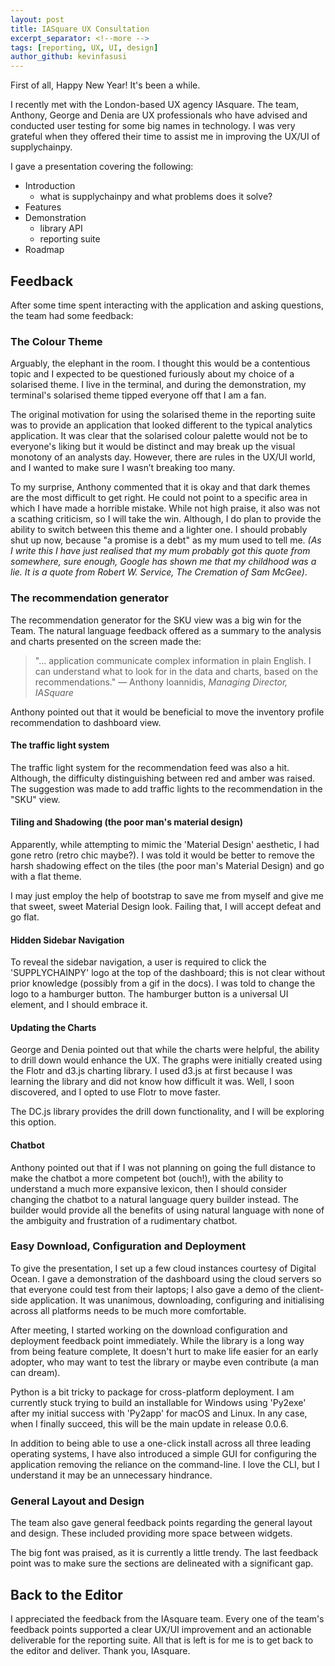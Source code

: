 ```yaml
---
layout: post
title: IASquare UX Consultation
excerpt_separator: <!--more -->
tags: [reporting, UX, UI, design]
author_github: kevinfasusi
---
```


First of all, Happy New Year! It's been a while. 

I recently met with the London-based UX agency IAsquare. The team, Anthony, George and Denia are UX professionals who have advised and conducted user testing for some big names in technology. I was very grateful when they offered their time to assist me in improving the UX/UI of supplychainpy. <!--more -->

I gave a presentation covering the following:

- Introduction
    - what is supplychainpy and what problems does it solve?
- Features
- Demonstration
    - library API
    - reporting suite
- Roadmap

## Feedback

After some time spent interacting with the application and asking questions, the team had some feedback:

### The Colour Theme 

Arguably, the elephant in the room. I thought this would be a contentious topic and I expected to be questioned furiously about my choice of a solarised theme. I live in the terminal, and during the demonstration, my terminal's solarised theme tipped everyone off that I am a fan.

The original motivation for using the solarised theme in the reporting suite was to provide an application that looked different to the typical analytics application. It was clear that the solarised colour palette would not be to everyone's liking but it would be distinct and may break up the visual monotony of an analysts day. However, there are rules in the UX/UI world, and I wanted to make sure I wasn’t breaking too many.

To my surprise, Anthony commented that it is okay and that dark themes are the most difficult to get right. He could not point to a specific area in which I have made a horrible mistake. While not high praise, it also was not a scathing criticism, so I will take the win. Although, I do plan to provide the ability to switch between this theme and a lighter one. I should probably shut up now, because "a promise is a debt" as my mum used to tell me. *(As I write this I have just realised that my mum probably got this quote from somewhere, sure enough, Google has shown me that my childhood was a lie. It is a quote from Robert W. Service, The Cremation of Sam McGee)*.

### The recommendation generator 

The recommendation generator for the SKU view was a big win for the Team. The natural language feedback offered as a summary to the analysis and charts presented on the screen made the:

>"... application communicate complex information in plain English. I can understand what to look for in the data and charts, based on the recommendations."
>&mdash; Anthony Ioannidis, *Managing Director, IASquare* 

Anthony pointed out that it would be beneficial to move the inventory profile recommendation to dashboard view.

#### The traffic light system

The traffic light system for the recommendation feed was also a hit. Although, the difficulty distinguishing between red and amber was raised. The suggestion was made to add traffic lights to the recommendation in the "SKU" view.

#### Tiling and Shadowing (the poor man's material design)

Apparently, while attempting to mimic the 'Material Design' aesthetic, I had gone retro (retro chic maybe?).  I was told it would be better to remove the harsh shadowing effect on the tiles (the poor man's Material Design) and go with a flat theme.

I may just employ the help of bootstrap to save me from myself and give me that sweet, sweet Material Design look. Failing that, I will accept defeat and go flat.

#### Hidden Sidebar Navigation

To reveal the sidebar navigation, a user is required to click the 'SUPPLYCHAINPY' logo at the top of the dashboard; this is not clear without prior knowledge (possibly from a gif in the docs).  I was told to change the logo to a hamburger button. The hamburger button is a universal UI element, and I should embrace it.

#### Updating the Charts

George and Denia pointed out that while the charts were helpful, the ability to drill down would enhance the UX. The graphs were initially created using the Flotr and d3.js charting library. I used d3.js at first because I was learning the library and did not know how difficult it was. Well, I soon discovered, and I opted to use Flotr to move faster. 

The DC.js library provides the drill down functionality, and I will be exploring this option.

#### Chatbot

Anthony pointed out that if I was not planning on going the full distance to make the chatbot a more competent bot (ouch!), with the ability to understand a much more expansive lexicon, then I should consider changing the chatbot to a natural language query builder instead. The builder would provide all the benefits of using natural language with none of the ambiguity and frustration of a rudimentary chatbot.


### Easy Download, Configuration and Deployment

To give the presentation, I set up a few cloud instances courtesy of Digital Ocean. I gave a demonstration of the dashboard using the cloud servers so that everyone could test from their laptops; I also gave a demo of the client-side application. It was unanimous, downloading, configuring and initialising across all platforms needs to be much more comfortable.

After meeting, I started working on the download configuration and deployment feedback point immediately. While the library is a long way from being feature complete, It doesn't hurt to make life easier for an early adopter, who may want to test the library or maybe even contribute (a man can dream).

Python is a bit tricky to package for cross-platform deployment. I am currently stuck trying to build an installable for Windows using 'Py2exe' after my initial success with 'Py2app' for macOS and Linux. In any case, when I finally succeed, this will be the main update in release 0.0.6.

In addition to being able to use a one-click install across all three leading operating systems, I have also introduced a simple GUI for configuring the application removing the reliance on the command-line. I love the CLI, but I understand it may be an unnecessary hindrance. 


### General Layout and Design

The team also gave general feedback points regarding the general layout and design. These included providing more space between widgets. 

The big font was praised, as it is currently a little trendy. The last feedback point was to make sure the sections are delineated with a significant gap. 


## Back to the Editor

I appreciated the feedback from the IAsquare team. Every one of the team's feedback points supported a clear UX/UI improvement and an actionable deliverable for the reporting suite. All that is left is for me is to get back to the editor and deliver. Thank you, IAsquare.